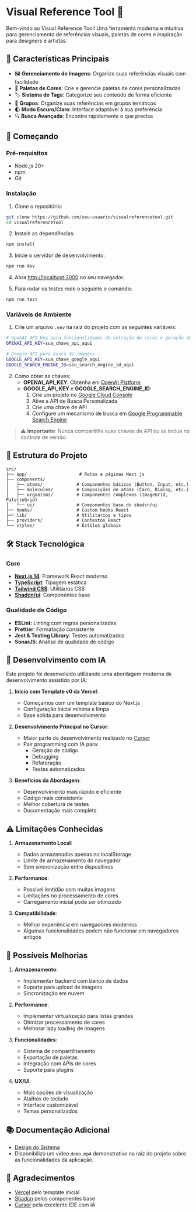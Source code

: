 # Visual Reference Tool 🎨

Bem-vindo ao Visual Reference Tool! Uma ferramenta moderna e intuitiva para gerenciamento de referências visuais, paletas de cores e inspiração para designers e artistas.

## 🌟 Características Principais

- 🖼️ **Gerenciamento de Imagens**: Organize suas referências visuais com facilidade
- 🎨 **Paletas de Cores**: Crie e gerencie paletas de cores personalizadas
- 🏷️ **Sistema de Tags**: Categorize seu conteúdo de forma eficiente
- 📁 **Grupos**: Organize suas referências em grupos temáticos
- 🌓 **Modo Escuro/Claro**: Interface adaptável à sua preferência
- 🔍 **Busca Avançada**: Encontre rapidamente o que precisa

## 🚀 Começando

### Pré-requisitos

- Node.js 20+
- npm
- Git

### Instalação

1. Clone o repositório:
```bash
git clone https://github.com/seu-usuario/visualreferencetool.git
cd visualreferencetool
```

2. Instale as dependências:
```bash
npm install
```

3. Inicie o servidor de desenvolvimento:
```bash
npm run dev
```

4. Abra [http://localhost:3000](http://localhost:3000) no seu navegador.

5. Para rodar os testes rode o seguinte o comando:
```bash
npm run test
```

### Variáveis de Ambiente

1. Crie um arquivo `.env` na raiz do projeto com as seguintes variáveis:

```bash
# OpenAI API Key para funcionalidades de extração de cores e geração de tags
OPENAI_API_KEY=sua_chave_api_aqui

# Google API para busca de imagens
GOOGLE_API_KEY=sua_chave_google_aqui
GOOGLE_SEARCH_ENGINE_ID=seu_search_engine_id_aqui
```

2. Como obter as chaves:
   - **OPENAI_API_KEY**: Obtenha em [OpenAI Platform](https://platform.openai.com/api-keys)
   - **GOOGLE_API_KEY** e **GOOGLE_SEARCH_ENGINE_ID**: 
     1. Crie um projeto no [Google Cloud Console](https://console.cloud.google.com/)
     2. Ative a API de Busca Personalizada
     3. Crie uma chave de API
     4. Configure um mecanismo de busca em [Google Programmable Search Engine](https://programmablesearchengine.google.com/)

> ⚠️ **Importante**: Nunca compartilhe suas chaves de API ou as inclua no controle de versão.

## 📁 Estrutura do Projeto

```
src/
├── app/                    # Rotas e páginas Next.js
├── components/            
│   ├── atoms/             # Componentes básicos (Button, Input, etc.)
│   ├── molecules/         # Composições de atoms (Card, Dialog, etc.)
│   ├── organisms/         # Componentes complexos (ImageGrid, PaletteGrid)
│   └── ui/                # Componentes base do shadcn/ui
├── hooks/                 # Custom hooks React
├── lib/                   # Utilitários e tipos
├── providers/             # Contextos React
└── styles/                # Estilos globais
```

## 🛠️ Stack Tecnológica

### Core
- **[Next.js 14](https://nextjs.org/)**: Framework React moderno
- **[TypeScript](https://www.typescriptlang.org/)**: Tipagem estática
- **[Tailwind CSS](https://tailwindcss.com/)**: Utilitários CSS
- **[Shadcn/ui](https://ui.shadcn.com/)**: Componentes base

### Qualidade de Código
- **ESLint**: Linting com regras personalizadas
- **Prettier**: Formatação consistente
- **Jest & Testing Library**: Testes automatizados
- **SonarJS**: Análise de qualidade de código

## 🤖 Desenvolvimento com IA

Este projeto foi desenvolvido utilizando uma abordagem moderna de desenvolvimento assistido por IA:

1. **Início com Template v0 da Vercel**:
   - Começamos com um template básico do Next.js
   - Configuração inicial mínima e limpa
   - Base sólida para desenvolvimento

2. **Desenvolvimento Principal no Cursor**:
   - Maior parte do desenvolvimento realizado no [Cursor](https://cursor.sh/)
   - Pair programming com IA para:
     - Geração de código
     - Debugging
     - Refatoração
     - Testes automatizados

3. **Benefícios da Abordagem**:
   - Desenvolvimento mais rápido e eficiente
   - Código mais consistente
   - Melhor cobertura de testes
   - Documentação mais completa

## ⚠️ Limitações Conhecidas

1. **Armazenamento Local**:
   - Dados armazenados apenas no localStorage
   - Limite de armazenamento do navegador
   - Sem sincronização entre dispositivos

2. **Performance**:
   - Possível lentidão com muitas imagens
   - Limitações no processamento de cores
   - Carregamento inicial pode ser otimizado

3. **Compatibilidade**:
   - Melhor experiência em navegadores modernos
   - Algumas funcionalidades podem não funcionar em navegadores antigos

## 🔄 Possíveis Melhorias

1. **Armazenamento**:
   - Implementar backend com banco de dados
   - Suporte para upload de imagens
   - Sincronização em nuvem

2. **Performance**:
   - Implementar virtualização para listas grandes
   - Otimizar processamento de cores
   - Melhorar lazy loading de imagens

3. **Funcionalidades**:
   - Sistema de compartilhamento
   - Exportação de paletas
   - Integração com APIs de cores
   - Suporte para plugins

4. **UX/UI**:
   - Mais opções de visualização
   - Atalhos de teclado
   - Interface customizável
   - Temas personalizados

## 📚 Documentação Adicional

- [Design do Sistema](./SYSTEM_DESIGN.md)
- Disponibilizo um vídeo `demo.mp4` demonstrativo na raiz do projeto sobre as funcionalidades da aplicação.

## 🙏 Agradecimentos

- [Vercel](https://vercel.com) pelo template inicial
- [Shadcn](https://ui.shadcn.com/) pelos componentes base
- [Cursor](https://cursor.sh/) pela excelente IDE com IA
